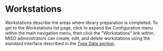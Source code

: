# Workstations

Workstations describe the areas where library preparation is completed. To get to the Workstations list page,
click to expand the Configuration menu within the main navigation menu, then click the "Workstations" link
within. MISO administrators can create, edit, and delete workstations using the standard interface described
in the [Type Data section](../type_data/).
